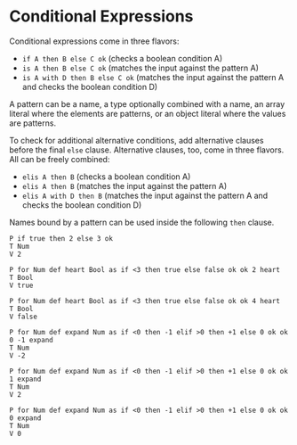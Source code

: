 # Conditional Expressions

Conditional expressions come in three flavors:

* `if A then B else C ok` (checks a boolean condition A)
* `is A then B else C ok` (matches the input against the pattern A)
* `is A with D then B else C ok` (matches the input against the pattern A and checks the boolean condition D)

A pattern can be a name, a type optionally combined with a name, an array
literal where the elements are patterns, or an object literal where the values
are patterns.

To check for additional alternative conditions, add alternative clauses before
the final `else` clause. Alternative clauses, too, come in three flavors. All
can be freely combined:

* `elis A then B` (checks a boolean condition A)
* `elis A then B` (matches the input against the pattern A)
* `elis A with D then B` (matches the input against the pattern A and checks the boolean condition D)

Names bound by a pattern can be used inside the following `then` clause.

```bachdoc
P if true then 2 else 3 ok
T Num
V 2

P for Num def heart Bool as if <3 then true else false ok ok 2 heart
T Bool
V true

P for Num def heart Bool as if <3 then true else false ok ok 4 heart
T Bool
V false

P for Num def expand Num as if <0 then -1 elif >0 then +1 else 0 ok ok 0 -1 expand
T Num
V -2

P for Num def expand Num as if <0 then -1 elif >0 then +1 else 0 ok ok 1 expand
T Num
V 2

P for Num def expand Num as if <0 then -1 elif >0 then +1 else 0 ok ok 0 expand
T Num
V 0
```
